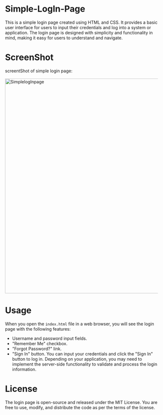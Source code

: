 # Simple-LogIn-Page
This is a simple login page created using HTML and CSS. It provides a basic user interface for users to input their credentials and log into a system or application. The login page is designed with simplicity and functionality in mind, making it easy for users to understand and navigate.

# ScreenShot
screentShot of simple login page:<br>
<br>
<img width="709" alt="SimplelogInpage" src="https://github.com/Misbahkk/Simple-LogIn-Page/assets/107263622/a697cdc2-06ef-414e-8d5d-96de285ddbdb">

# Usage
When you open the `index.html` file in a web browser, you will see the login page with the following features:
- Username and password input fields.
- "Remember Me" checkbox.
- "Forgot Password?" link.
- "Sign In" button.
You can input your credentials and click the "Sign In" button to log in. Depending on your application, you may need to implement the server-side functionality to validate and process the login information.
# License
The login page is open-source and released under the MIT License. You are free to use, modify, and distribute the code as per the terms of the license.
